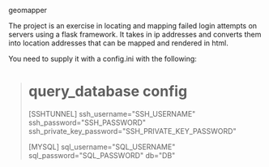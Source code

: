 geomapper

The project is an exercise in locating and mapping failed login attempts on servers using a flask framework. It takes in ip addresses and converts them into location addresses that can be mapped and rendered in html.

You need to supply it with a config.ini with the following:

> # query_database config
> 
> [SSHTUNNEL]
> ssh_username="SSH_USERNAME"
> ssh_password="SSH_PASSWORD"
> ssh_private_key_password="SSH_PRIVATE_KEY_PASSWORD"
> 
> [MYSQL]
> sql_username="SQL_USERNAME"
> sql_password="SQL_PASSWORD"
> db="DB"